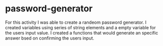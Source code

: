 # password-generator

For this activity I was able to create a randeom password generator. I created variables using series of string elements and a empty variable for the users input value. I created a functions that would generate an specific answer bsed on confirming the users input.

